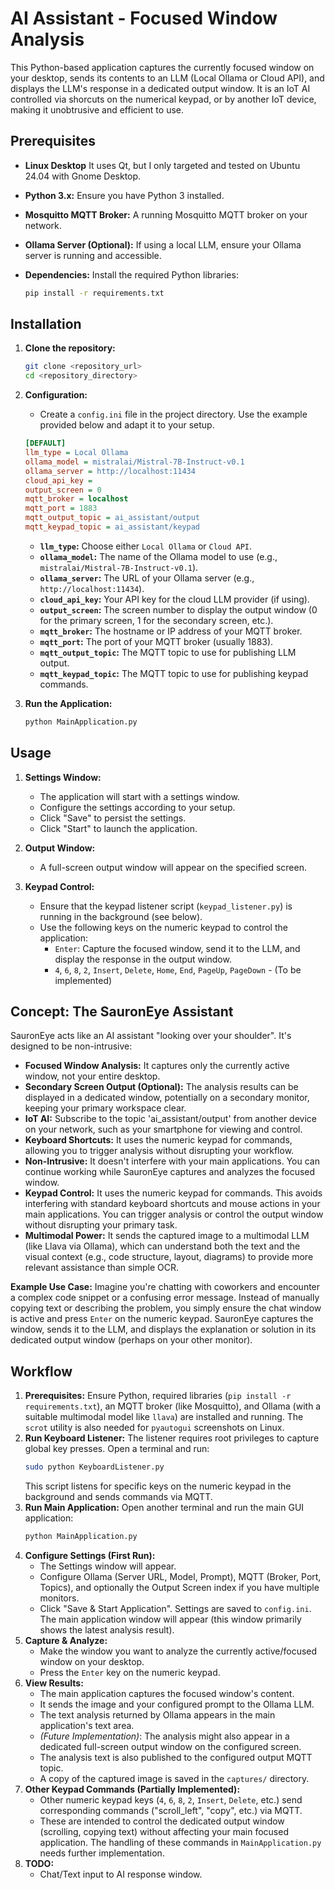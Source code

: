 # AI Assistant - Focused Window Analysis

This Python-based application captures the currently focused window on your desktop, sends its contents to an LLM (Local Ollama or Cloud API), and displays the LLM's response in a dedicated output window. It is an IoT AI controlled via shorcuts on the numerical keypad, or by another IoT device, making it unobtrusive and efficient to use.

## Prerequisites
*   **Linux Desktop** It uses Qt, but I only targeted and tested on Ubuntu 24.04 with Gnome Desktop.
*   **Python 3.x:**  Ensure you have Python 3 installed.
*   **Mosquitto MQTT Broker:** A running Mosquitto MQTT broker on your network.
*   **Ollama Server (Optional):** If using a local LLM, ensure your Ollama server is running and accessible.
*   **Dependencies:** Install the required Python libraries:

    ```bash
    pip install -r requirements.txt
    ```

## Installation

1.  **Clone the repository:**

    ```bash
    git clone <repository_url>
    cd <repository_directory>
    ```

2.  **Configuration:**
    *   Create a `config.ini` file in the project directory. Use the example provided below and adapt it to your setup.

    ```ini
    [DEFAULT]
    llm_type = Local Ollama
    ollama_model = mistralai/Mistral-7B-Instruct-v0.1
    ollama_server = http://localhost:11434
    cloud_api_key =
    output_screen = 0
    mqtt_broker = localhost
    mqtt_port = 1883
    mqtt_output_topic = ai_assistant/output
    mqtt_keypad_topic = ai_assistant/keypad
    ```

    *   **`llm_type`:**  Choose either `Local Ollama` or `Cloud API`.
    *   **`ollama_model`:**  The name of the Ollama model to use (e.g., `mistralai/Mistral-7B-Instruct-v0.1`).
    *   **`ollama_server`:**  The URL of your Ollama server (e.g., `http://localhost:11434`).
    *   **`cloud_api_key`:** Your API key for the cloud LLM provider (if using).
    *   **`output_screen`:** The screen number to display the output window (0 for the primary screen, 1 for the secondary screen, etc.).
    *   **`mqtt_broker`:**  The hostname or IP address of your MQTT broker.
    *   **`mqtt_port`:**  The port of your MQTT broker (usually 1883).
    *   **`mqtt_output_topic`:**  The MQTT topic to use for publishing LLM output.
    *   **`mqtt_keypad_topic`:**  The MQTT topic to use for publishing keypad commands.

3.  **Run the Application:**

    ```bash
    python MainApplication.py
    ```

## Usage

1.  **Settings Window:**
    *   The application will start with a settings window.
    *   Configure the settings according to your setup.
    *   Click "Save" to persist the settings.
    *   Click "Start" to launch the application.

2.  **Output Window:**
    *   A full-screen output window will appear on the specified screen.

3.  **Keypad Control:**
    *   Ensure that the keypad listener script (`keypad_listener.py`) is running in the background (see below).
    *   Use the following keys on the numeric keypad to control the application:
        *   `Enter`: Capture the focused window, send it to the LLM, and display the response in the output window.
        *   `4`, `6`, `8`, `2`, `Insert`, `Delete`, `Home`, `End`, `PageUp`, `PageDown` - (To be implemented)

## Concept: The SauronEye Assistant

SauronEye acts like an AI assistant "looking over your shoulder". It's designed to be non-intrusive:

*   **Focused Window Analysis:** It captures only the currently active window, not your entire desktop.
*   **Secondary Screen Output (Optional):** The analysis results can be displayed in a dedicated window, potentially on a secondary monitor, keeping your primary workspace clear.
*   **IoT AI:** Subscribe to the topic 'ai_assistant/output' from another device on your network, such as your smartphone for viewing and control.
*  **Keyboard Shortcuts:** It uses the numeric keypad for commands, allowing you to trigger analysis without disrupting your workflow.
*   **Non-Intrusive:** It doesn't interfere with your main applications. You can continue working while SauronEye captures and analyzes the focused window.
*   **Keypad Control:** It uses the numeric keypad for commands. This avoids interfering with standard keyboard shortcuts and mouse actions in your main applications. You can trigger analysis or control the output window without disrupting your primary task.
*   **Multimodal Power:** It sends the captured image to a multimodal LLM (like Llava via Ollama), which can understand both the text and the visual context (e.g., code structure, layout, diagrams) to provide more relevant assistance than simple OCR.

**Example Use Case:** Imagine you're chatting with coworkers and encounter a complex code snippet or a confusing error message. Instead of manually copying text or describing the problem, you simply ensure the chat window is active and press `Enter` on the numeric keypad. SauronEye captures the window, sends it to the LLM, and displays the explanation or solution in its dedicated output window (perhaps on your other monitor).

## Workflow

1.  **Prerequisites:** Ensure Python, required libraries (`pip install -r requirements.txt`), an MQTT broker (like Mosquitto), and Ollama (with a suitable multimodal model like `llava`) are installed and running. The `scrot` utility is also needed for `pyautogui` screenshots on Linux.
2.  **Run Keyboard Listener:** The listener requires root privileges to capture global key presses. Open a terminal and run:
    ```bash
    sudo python KeyboardListener.py
    ```
    This script listens for specific keys on the numeric keypad in the background and sends commands via MQTT.
3.  **Run Main Application:** Open another terminal and run the main GUI application:
    ```bash
    python MainApplication.py
    ```
4.  **Configure Settings (First Run):**
    *   The Settings window will appear.
    *   Configure Ollama (Server URL, Model, Prompt), MQTT (Broker, Port, Topics), and optionally the Output Screen index if you have multiple monitors.
    *   Click "Save & Start Application". Settings are saved to `config.ini`. The main application window will appear (this window primarily shows the latest analysis result).
5.  **Capture & Analyze:**
    *   Make the window you want to analyze the currently active/focused window on your desktop.
    *   Press the `Enter` key on the numeric keypad.
6.  **View Results:**
    *   The main application captures the focused window's content.
    *   It sends the image and your configured prompt to the Ollama LLM.
    *   The text analysis returned by Ollama appears in the main application's text area.
    *   *(Future Implementation)*: The analysis might also appear in a dedicated full-screen output window on the configured screen.
    *   The analysis text is also published to the configured output MQTT topic.
    *   A copy of the captured image is saved in the `captures/` directory.
7.  **Other Keypad Commands (Partially Implemented):**
    *   Other numeric keypad keys (`4`, `6`, `8`, `2`, `Insert`, `Delete`, etc.) send corresponding commands ("scroll\_left", "copy", etc.) via MQTT.
    *   These are intended to control the dedicated output window (scrolling, copying text) without affecting your main focused application. The handling of these commands in `MainApplication.py` needs further implementation.
8.  **TODO:**
    *   Chat/Text input to AI response window.
